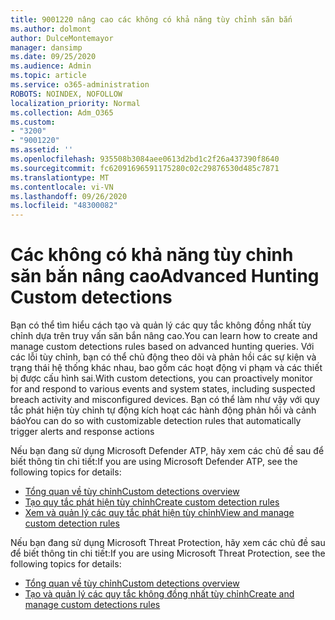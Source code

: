 ```yaml
---
title: 9001220 nâng cao các không có khả năng tùy chỉnh săn bắn
ms.author: dolmont
author: DulceMontemayor
manager: dansimp
ms.date: 09/25/2020
ms.audience: Admin
ms.topic: article
ms.service: o365-administration
ROBOTS: NOINDEX, NOFOLLOW
localization_priority: Normal
ms.collection: Adm_O365
ms.custom:
- "3200"
- "9001220"
ms.assetid: ''
ms.openlocfilehash: 935508b3084aee0613d2bd1c2f26a437390f8640
ms.sourcegitcommit: fc62091696591175280c02c29876530d485c7871
ms.translationtype: MT
ms.contentlocale: vi-VN
ms.lasthandoff: 09/26/2020
ms.locfileid: "48300082"
---
```

# <a name="advanced-hunting-custom-detections"></a><span data-ttu-id="074f7-102">Các không có khả năng tùy chỉnh săn bắn nâng cao</span><span class="sxs-lookup"><span data-stu-id="074f7-102">Advanced Hunting Custom detections</span></span>

<span data-ttu-id="074f7-103">Bạn có thể tìm hiểu cách tạo và quản lý các quy tắc không đồng nhất tùy chỉnh dựa trên truy vấn săn bắn nâng cao.</span><span class="sxs-lookup"><span data-stu-id="074f7-103">You can learn how to create and manage custom detections rules based on advanced hunting queries.</span></span> <span data-ttu-id="074f7-104">Với các lỗi tùy chỉnh, bạn có thể chủ động theo dõi và phản hồi các sự kiện và trạng thái hệ thống khác nhau, bao gồm các hoạt động vi phạm và các thiết bị được cấu hình sai.</span><span class="sxs-lookup"><span data-stu-id="074f7-104">With custom detections, you can proactively monitor for and respond to various events and system states, including suspected breach activity and misconfigured devices.</span></span> <span data-ttu-id="074f7-105">Bạn có thể làm như vậy với quy tắc phát hiện tùy chỉnh tự động kích hoạt các hành động phản hồi và cảnh báo</span><span class="sxs-lookup"><span data-stu-id="074f7-105">You can do so with customizable detection rules that automatically trigger alerts and response actions</span></span>
  
<span data-ttu-id="074f7-106">Nếu bạn đang sử dụng Microsoft Defender ATP, hãy xem các chủ đề sau để biết thông tin chi tiết:</span><span class="sxs-lookup"><span data-stu-id="074f7-106">If you are using Microsoft Defender ATP, see the following topics for details:</span></span> 
- [<span data-ttu-id="074f7-107">Tổng quan về tùy chỉnh</span><span class="sxs-lookup"><span data-stu-id="074f7-107">Custom detections overview</span></span>](https://docs.microsoft.com/windows/security/threat-protection/microsoft-defender-atp/overview-custom-detections)
- [<span data-ttu-id="074f7-108">Tạo quy tắc phát hiện tùy chỉnh</span><span class="sxs-lookup"><span data-stu-id="074f7-108">Create custom detection rules</span></span>](https://docs.microsoft.com/windows/security/threat-protection/microsoft-defender-atp/custom-detection-rules)
- [<span data-ttu-id="074f7-109">Xem và quản lý các quy tắc phát hiện tùy chỉnh</span><span class="sxs-lookup"><span data-stu-id="074f7-109">View and manage custom detection rules</span></span>](https://docs.microsoft.com/windows/security/threat-protection/microsoft-defender-atp/custom-detections-manage)

<span data-ttu-id="074f7-110">Nếu bạn đang sử dụng Microsoft Threat Protection, hãy xem các chủ đề sau để biết thông tin chi tiết:</span><span class="sxs-lookup"><span data-stu-id="074f7-110">If you are using Microsoft Threat Protection, see the following topics for details:</span></span> 
- [<span data-ttu-id="074f7-111">Tổng quan về tùy chỉnh</span><span class="sxs-lookup"><span data-stu-id="074f7-111">Custom detections overview</span></span>](https://docs.microsoft.com/microsoft-365/security/mtp/custom-detections-overview)
- [<span data-ttu-id="074f7-112">Tạo và quản lý các quy tắc không đồng nhất tùy chỉnh</span><span class="sxs-lookup"><span data-stu-id="074f7-112">Create and manage custom detections rules</span></span>](https://docs.microsoft.com/microsoft-365/security/mtp/custom-detection-rules)
